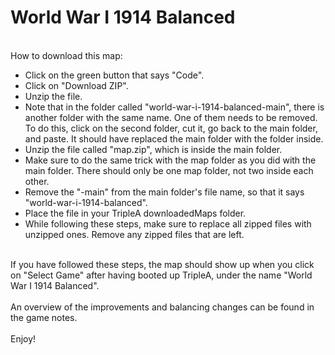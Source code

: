 # World War I 1914 Balanced
<br>How to download this map:
<ul>
<li>Click on the green button that says "Code".</li>
<li>Click on "Download ZIP".</li>
<li>Unzip the file.</li>
<li>Note that in the folder called "world-war-i-1914-balanced-main", there is another folder with the same name. One of them needs to be removed. To do this, click on the second folder, cut it, go back to the main folder, and paste. It should have replaced the main folder with the folder inside.</li> 
<li>Unzip the file called "map.zip", which is inside the main folder.</li>
<li>Make sure to do the same trick with the map folder as you did with the main folder. There should only be one map folder, not two inside each other.</li>
<li>Remove the "-main" from the main folder's file name, so that it says "world-war-i-1914-balanced".</li> 
<li>Place the file in your TripleA downloadedMaps folder.</li>
<li>While following these steps, make sure to replace all zipped files with unzipped ones. Remove any zipped files that are left.</li>
</ul>
<br>If you have followed these steps, the map should show up when you click on "Select Game" after having booted up TripleA, under the name "World War I 1914 Balanced".
<br>
<br>An overview of the improvements and balancing changes can be found in the game notes.
<br>
<br>Enjoy!

